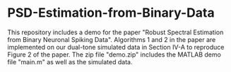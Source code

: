# PSD-Estimation-from-Binary-Data
This repository includes a demo for the paper "Robust Spectral Estimation from Binary Neuronal Spiking Data". Algorithms 1 and 2 in the paper are implemented on our dual-tone simulated data in Section IV-A to reproduce Figure 2 of the paper. The zip file "demo.zip" includes the MATLAB demo file "main.m" as well as the simulated data.
